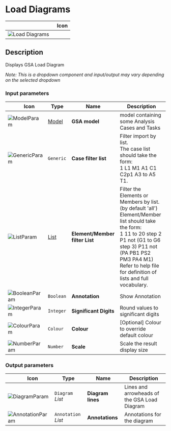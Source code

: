# Load Diagrams
<!--- This file has been auto-generated, do not change it manually! Edit the generator here: https://github.com/arup-group/GSA-Grasshopper/tree/main/DocsGeneration --->

|<img width="150"/> Icon |
| ----------- |
|![Load Diagrams](./images/LoadDiagrams.png) |

## Description

Displays GSA Load Diagram

_Note: This is a dropdown component and input/output may vary depending on the selected dropdown_

### Input parameters

|<img width="20"/> Icon |<img width="200"/> Type |<img width="200"/> Name |<img width="1000"/> Description |
| ----------- | ----------- | ----------- | ----------- |
|![ModelParam](./images/ModelParam.png) |[Model](gsagh-model-parameter.md) |**GSA model** |model containing some Analysis Cases and Tasks |
|![GenericParam](./images/GenericParam.png) |`Generic` |**Case filter list** |Filter import by list.<br />The case list should take the form:<br /> 1 L1 M1 A1 C1 C2p1 A3 to A5 T1. |
|![ListParam](./images/ListParam.png) |[List](gsagh-list-parameter.md) |**Element/Member filter List** |Filter the Elements or Members by list. (by default 'all')<br />Element/Member list should take the form:<br /> 1 11 to 20 step 2 P1 not (G1 to G6 step 3) P11 not (PA PB1 PS2 PM3 PA4 M1)<br />Refer to help file for definition of lists and full vocabulary. |
|![BooleanParam](./images/BooleanParam.png) |`Boolean` |**Annotation** |Show Annotation |
|![IntegerParam](./images/IntegerParam.png) |`Integer` |**Significant Digits** |Round values to significant digits |
|![ColourParam](./images/ColourParam.png) |`Colour` |**Colour** |[Optional] Colour to override default colour |
|![NumberParam](./images/NumberParam.png) |`Number` |**Scale** |Scale the result display size |

### Output parameters

|<img width="20"/> Icon |<img width="200"/> Type |<img width="200"/> Name |<img width="1000"/> Description |
| ----------- | ----------- | ----------- | ----------- |
|![DiagramParam](./images/DiagramParam.png) |`Diagram` _List_ |**Diagram lines** |Lines and arrowheads of the GSA Load Diagram |
|![AnnotationParam](./images/AnnotationParam.png) |`Annotation` _List_ |**Annotations** |Annotations for the diagram |


